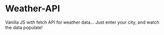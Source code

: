 # Weather-API
Vanilla JS with fetch API for weather data... Just enter your city, and watch the data populate!
